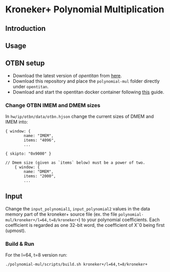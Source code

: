 # Kroneker+ Polynomial Multiplication

## Introduction

## Usage

## OTBN setup

* Download the latest version of *opentitan* from [here](https://github.com/lowRISC/opentitan/tree/master).
* Download this repository and place the ```polynomial-mul``` folder directly under ```opentitan```.
* Download and start the opentitan docker container following [this](https://github.com/lowRISC/opentitan/blob/master/util/container/README.md) guide.

### Change OTBN IMEM and DMEM sizes

In ```hw/ip/otbn/data/otbn.hjson``` change the current sizes of DMEM and IMEM into:

```
{ window: {
        name: "IMEM",
        items: "4096",
        ...
```

```
{ skipto: "0x9000" }

// Dmem size (given as `items` below) must be a power of two.
    { window: {
        name: "DMEM",
        items: "2000",
        ...
```

## Input

Change the ```input_polynomial1```, ```input_polynomial2``` values in the data memory part of the kroneker+ source file (ex. the file ```polynomial-mul/kroneker+/l=64,t=8/kroneker+```) to your polynomial coefficients. Each coefficient is regarded as one 32-bit word, the coefficient of Xˆ0 being first (upmost).

### Build & Run

For the l=64, t=8 version run:

```
./polynomial-mul/scripts/build.sh kroneker+/l=64,t=8/kroneker+
```
